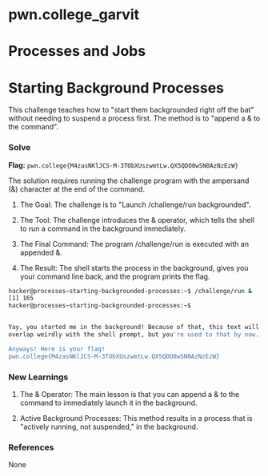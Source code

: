 # pwn.college_garvit
# Processes and Jobs

# Starting Background Processes
This challenge teaches how to "start them backgrounded right off the bat" without needing to suspend a process first. The method is to "append a & to the command".

### Solve
**Flag:** `pwn.college{M4zasNKlJCS-M-3TObXUszwmtLw.QX5QDO0wSN0AzNzEzW} `

The solution requires running the challenge program with the ampersand (&) character at the end of the command.

1. The Goal: The challenge is to "Launch /challenge/run backgrounded".

2. The Tool: The challenge introduces the & operator, which tells the shell to run a command in the background immediately.

3. The Final Command: The program /challenge/run is executed with an appended &.
4. The Result: The shell starts the process in the background, gives you your command line back, and the program prints the flag.

```bash
hacker@processes~starting-backgrounded-processes:~$ /challenge/run &
[1] 165
hacker@processes~starting-backgrounded-processes:~$


Yay, you started me in the background! Because of that, this text will probably
overlap weirdly with the shell prompt, but you're used to that by now...

Anyways! Here is your flag!
pwn.college{M4zasNKlJCS-M-3TObXUszwmtLw.QX5QDO0wSN0AzNzEzW} 
```
    
### New Learnings
1. The & Operator: The main lesson is that you can append a & to the command to immediately launch it in the background. 

2. Active Background Processes: This method results in a process that is "actively running, not suspended," in the background.
### References 
None